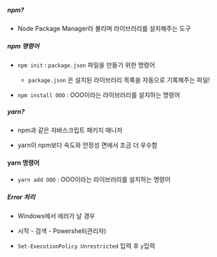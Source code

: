 ##### npm?

- Node Package Manager라 불리며 라이브러리를 설치해주는 도구

##### npm 명령어

- `npm init` : `package.json` 파일을 만들기 위한 명령어
  
  - `package.json` 은 설치된 라이브러리 목록을 자동으로 기록해주는 파일!

- `npm install OOO` : OOO이라는 라이브러리를 설치하는 명령어

##### yarn?

- npm과 같은 자바스크립트 패키지 매니저

- yarn이 npm보다 속도와 안정성 면에서 조금 더 우수함

#### yarn 명령어

- `yarn add OOO` : OOO이라는 라이브러리를 설치하는 명령어



##### Error 처리

- Windows에서 에러가 날 경우

- 시작 - 검색 - Powershell(관리자)

- `Set-ExecutionPolicy Unrestricted` 입력 후 `y`입력